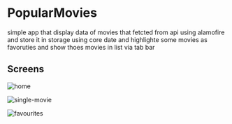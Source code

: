 # PopularMovies

simple app that display data of movies that fetcted from api using alamofire and store it in storage using core date 
and highlighte some movies as favoruties and show thoes movies in list via tab bar

## Screens
![home](https://user-images.githubusercontent.com/18370055/81503085-00afb200-92e2-11ea-8154-9746261de32e.PNG)

![single-movie](https://user-images.githubusercontent.com/18370055/81503083-fc839480-92e1-11ea-9d03-49d34fa512f4.PNG)

![favourites](https://user-images.githubusercontent.com/18370055/81503087-03120c00-92e2-11ea-893d-285c3e6b09cb.PNG)
